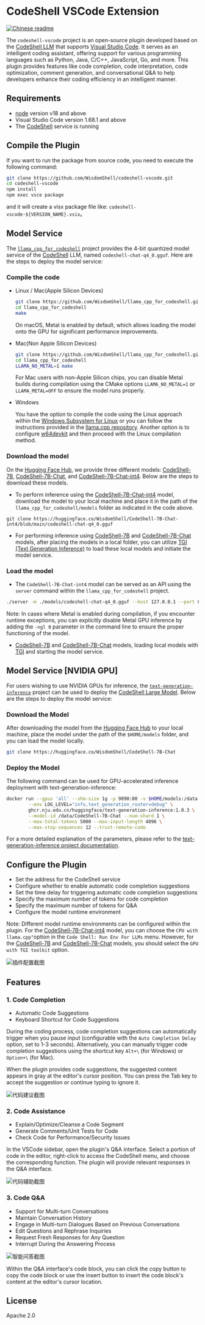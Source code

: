 # CodeShell VSCode Extension

[![Chinese readme](https://img.shields.io/badge/README-Chinese-blue)](README.md)

The `codeshell-vscode` project is an open-source plugin developed based on the [CodeShell LLM](https://github.com/WisdomShell/codeshell) that supports [Visual Studio Code](https://code.visualstudio.com/Download). It serves as an intelligent coding assistant, offering support for various programming languages such as Python, Java, C/C++, JavaScript, Go, and more. This plugin provides features like code completion, code interpretation, code optimization, comment generation, and conversational Q&A to help developers enhance their coding efficiency in an intelligent manner.

## Requirements

- [node](https://nodejs.org/en) version v18 and above
- Visual Studio Code version 1.68.1 and above
- The [CodeShell](https://github.com/WisdomShell/llama_cpp_for_codeshell) service is running

## Compile the Plugin

If you want to run the package from source code, you need to execute the following command:

```zsh
git clone https://github.com/WisdomShell/codeshell-vscode.git
cd codeshell-vscode
npm install
npm exec vsce package
```

and it will create a visx package file like: `codeshell-vscode-${VERSION_NAME}.vsix`。

## Model Service

The [`llama_cpp_for_codeshell`](https://github.com/WisdomShell/llama_cpp_for_codeshell) project provides the 4-bit quantized model service of the [CodeShell](https://github.com/WisdomShell/codeshell) LLM, named `codeshell-chat-q4_0.gguf`. Here are the steps to deploy the model service:

### Compile the code

- Linux / Mac(Apple Silicon Devices)

  ```bash
  git clone https://github.com/WisdomShell/llama_cpp_for_codeshell.git
  cd llama_cpp_for_codeshell
  make
  ```

  On macOS, Metal is enabled by default, which allows loading the model onto the GPU for significant performance improvements.

- Mac(Non Apple Silicon Devices)

  ```bash
  git clone https://github.com/WisdomShell/llama_cpp_for_codeshell.git
  cd llama_cpp_for_codeshell
  LLAMA_NO_METAL=1 make
  ```

  For Mac users with non-Apple Silicon chips, you can disable Metal builds during compilation using the CMake options `LLAMA_NO_METAL=1` or `LLAMA_METAL=OFF` to ensure the model runs properly.

- Windows

  You have the option to compile the code using the Linux approach within the [Windows Subsystem for Linux](https://learn.microsoft.com/en-us/windows/wsl/about) or you can follow the instructions provided in the [llama.cpp repository](https://github.com/ggerganov/llama.cpp#build). Another option is to configure [w64devkit](https://github.com/skeeto/w64devkit/releases) and then proceed with the Linux compilation method.

### Download the model

On the [Hugging Face Hub](https://huggingface.co/WisdomShell), we provide three different models: [CodeShell-7B](https://huggingface.co/WisdomShell/CodeShell-7B), [CodeShell-7B-Chat](https://huggingface.co/WisdomShell/CodeShell-7B-Chat), and [CodeShell-7B-Chat-int4](https://huggingface.co/WisdomShell/CodeShell-7B-Chat-int4). Below are the steps to download these models.

- To perform inference using the [CodeShell-7B-Chat-int4](https://huggingface.co/WisdomShell/CodeShell-7B-Chat-int4) model, download the model to your local machine and place it in the path of the `llama_cpp_for_codeshell/models` folder as indicated in the code above.

```
git clone https://huggingface.co/WisdomShell/CodeShell-7B-Chat-int4/blob/main/codeshell-chat-q4_0.gguf
```

- For performing inference using [CodeShell-7B](https://huggingface.co/WisdomShell/CodeShell-7B) and [CodeShell-7B-Chat](https://huggingface.co/WisdomShell/CodeShell-7B-Chat) models, after placing the models in a local folder, you can utilize [TGI (Text Generation Inference)](https://github.com/WisdomShell/text-generation-inference.git) to load these local models and initiate the model service.

### Load the model

- The `CodeShell-7B-Chat-int4` model can be served as an API using the `server` command within the `llama_cpp_for_codeshell` project.

```bash
./server -m ./models/codeshell-chat-q4_0.gguf --host 127.0.0.1 --port 8080
```

Note: In cases where Metal is enabled during compilation, if you encounter runtime exceptions, you can explicitly disable Metal GPU inference by adding the `-ngl 0` parameter in the command line to ensure the proper functioning of the model.

- [CodeShell-7B](https://huggingface.co/WisdomShell/CodeShell-7B) and [CodeShell-7B-Chat](https://huggingface.co/WisdomShell/CodeShell-7B-Chat) models, loading local models with [TGI](https://github.com/WisdomShell/text-generation-inference.git) and starting the model service.

## Model Service [NVIDIA GPU]

For users wishing to use NVIDIA GPUs for inference, the [`text-generation-inference`](https://github.com/huggingface/text-generation-inference) project can be used to deploy the [CodeShell Large Model](https://github.com/WisdomShell/codeshell). Below are the steps to deploy the model service:

### Download the Model

After downloading the model from the [Hugging Face Hub](https://huggingface.co/WisdomShell/CodeShell-7B-Chat) to your local machine, place the model under the path of the `$HOME/models` folder, and you can load the model locally.

```bash
git clone https://huggingface.co/WisdomShell/CodeShell-7B-Chat
```

### Deploy the Model

The following command can be used for GPU-accelerated inference deployment with text-generation-inference:

```bash
docker run --gpus 'all' --shm-size 1g -p 9090:80 -v $HOME/models:/data \
        --env LOG_LEVEL="info,text_generation_router=debug" \
        ghcr.nju.edu.cn/huggingface/text-generation-inference:1.0.3 \
        --model-id /data/CodeShell-7B-Chat --num-shard 1 \
        --max-total-tokens 5000 --max-input-length 4096 \
        --max-stop-sequences 12 --trust-remote-code
```

For a more detailed explanation of the parameters, please refer to the [text-generation-inference project documentation](https://github.com/huggingface/text-generation-inference).

## Configure the Plugin

- Set the address for the CodeShell service
- Configure whether to enable automatic code completion suggestions
- Set the time delay for triggering automatic code completion suggestions
- Specify the maximum number of tokens for code completion
- Specify the maximum number of tokens for Q&A
- Configure the model runtime environment

Note: Different model runtime environments can be configured within the plugin. For the [CodeShell-7B-Chat-int4](https://huggingface.co/WisdomShell/CodeShell-7B-Chat-int4) model, you can choose the `CPU with llama.cpp"`option in the `Code Shell: Run Env For LLMs` menu. However, for the [CodeShell-7B](https://huggingface.co/WisdomShell/CodeShell-7B) and [CodeShell-7B-Chat](https://huggingface.co/WisdomShell/CodeShell-7B-Chat) models, you should select the `GPU with TGI toolkit` option.

![插件配置截图](https://resource.zsmarter.cn/appdata/codeshell-vscode/screenshots/docs_settings_new.png)

## Features

### 1. Code Completion

- Automatic Code Suggestions
- Keyboard Shortcut for Code Suggestions

During the coding process, code completion suggestions can automatically trigger when you pause input (configurable with the `Auto Completion Delay` option, set to 1-3 seconds). Alternatively, you can manually trigger code completion suggestions using the shortcut key `Alt+\` (for Windows) or `Option+\` (for Mac).

When the plugin provides code suggestions, the suggested content appears in gray at the editor's cursor position. You can press the Tab key to accept the suggestion or continue typing to ignore it.

![代码建议截图](https://resource.zsmarter.cn/appdata/codeshell-vscode/screenshots/docs_completion.png)

### 2. Code Assistance

- Explain/Optimize/Cleanse a Code Segment
- Generate Comments/Unit Tests for Code
- Check Code for Performance/Security Issues

In the VSCode sidebar, open the plugin's Q&A interface. Select a portion of code in the editor, right-click to access the CodeShell menu, and choose the corresponding function. The plugin will provide relevant responses in the Q&A interface.

![代码辅助截图](https://resource.zsmarter.cn/appdata/codeshell-vscode/screenshots/docs_assistants.png)

### 3. Code Q&A

- Support for Multi-turn Conversations
- Maintain Conversation History
- Engage in Multi-turn Dialogues Based on Previous Conversations
- Edit Questions and Rephrase Inquiries
- Request Fresh Responses for Any Question
- Interrupt During the Answering Process

![智能问答截图](https://resource.zsmarter.cn/appdata/codeshell-vscode/screenshots/docs_chat.png)

Within the Q&A interface's code block, you can click the copy button to copy the code block or use the insert button to insert the code block's content at the editor's cursor location.

## License

Apache 2.0
